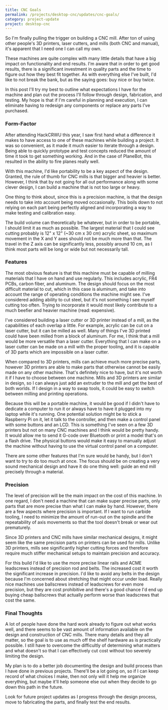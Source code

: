 ```yaml
---
title: CNC Goals
permalink: /projects/desktop-cnc/updates/cnc-goals/
category: project-update
project: desktop-cnc
---
```


So I'm finally pulling the trigger on building a CNC mill. After ton of using other people's 3D printers, laser cutters, and mills (both CNC and manual), it's apparent that I need one I can call my own.

These machines are quite complex with many little details that have a big impact on functionality and end results. I'm aware that in order to get good results, there is a significant investment in quality parts and the time to figure out how they best fit together. As with everything else I've built, I'd like to not break the bank, but as the saying goes: buy nice or buy twice.

In this post I'll try my best to outline what expectations I have for the machine and plan out the process I'll follow through design, fabrication, and testing. My hope is that if I'm careful in planning and execution, I can eliminate having to redesign any components or replace any parts I've purchased.


### Form-Factor

After attending HackCRWU this year, I saw first hand what a difference it makes to have access to one of these machines while building a project. It was so convenient, as it made it much easier to iterate through a design. Being able to quickly prototype and test concepts reduced the amount of time it took to get something working. And in the case of PlaneBot, this resulted in the ability to fire planes really well.

With this machine, I'd like portability to be a key aspect of the design. Granted, the rule of thumb for CNC mills is that bigger and heavier is better. However, I think that by not going for all out performance along with some clever design, I can build a machine that is not too large or heavy.

One thing to think about, since this is a precision machine, is that the design needs to take into account being moved occasionally. This boils down to not relying on each part being perfectly aligned and incorporating a way to make testing and calibration easy.

The build volume can theoretically be whatever, but in order to be portable, I should limit it as much as possible. The largest material that I could see cutting probably is 12" x 12" (~30 cm x 30 cm) acrylic sheet, so maximum movement in the X and Y axes should not be much more than that. The travel in the Z axis can be significantly less, possibly around 10 cm, as I think most parts will be long or wide but not necessarily tall.

### Features

The most obvious feature is that this machine must be capable of milling materials that I have on hand and use regularly. This includes acrylic, FR4 PCBs, carbon fiber, and aluminum. The design should focus on the most difficult material to cut, which in this case is aluminum, and take into account the range of operating conditions the machine might see. I've considered adding ability to cut steel, but it's not something I see myself cutting too often. Trying to incorporate it would most likely contribute to a much beefier and heavier machine (read: expensive).

I've considered building a laser cutter or 3D printer instead of a mill, as the capabilities of each overlap a little. For example, acrylic can be cut on a laser cutter, but it can be milled as well. Many of things I've 3D printed could have been milled from a block of aluminum. For me, I think that a mill would be more versatile than a laser cutter. Everything that I can make on a laser cutter can be made on a mill with the proper tooling, and it is capable of 3D parts which are impossible on a laser cutter.

When compared to 3D printers, mills can achieve much more precise parts, however 3D printers are able to make parts that otherwise cannot be easily made on any other machine. That's definitely nice to have, but it's not worth it if I have to choose between one machine. Mills and 3D printers are similar in design, so I can always just add an extruder to the mill and get the best of both worlds. If I design in a way to swap tools, it could be easy to switch between milling and printing operations.

Because this will be a portable machine, it would be good if I didn't have to dedicate a computer to run it or always have to have it plugged into my laptop while it's running. One potential solution might be to stick a Raspberry Pi on it, let it talk to the controller, and then make a control panel with some buttons and an LCD. This is something I've seen on a few 3D printers but not on many CNC machines and I think would be pretty handy. It would allow me to send it G-code over Bluetooth or print a model that's on a flash drive. The physical buttons would make it easy to manually adjust the machine without having to use the virtual control panel on a computer.

There are some other features that I'm sure would be handy, but I don't want to try to do too much at once. The focus should be on creating a very sound mechanical design and have it do one thing well: guide an end mill precisely through a material.


### Precision

The level of precision will be the main impact on the cost of this machine. In one regard, I don't need a machine that can make super precise parts, only parts that are more precise than what I can make by hand. However, there are a few aspects where precision is important. If I want to run carbide tooling, I need to minimize the amount of run-out on the spindle and the repeatability of axis movements so that the tool doesn't break or wear out prematurely.

Since 3D printers and CNC mills have similar mechanical designs, it might seem like the same precision parts on printers can be used for mills. Unlike 3D printers, mills see significantly higher cutting forces and therefore require much stiffer mechanical setups to maintain precision and accuracy.

For this build I'd like to use the more precise linear rails and ACME leadscrews instead of precision rod and belts. The increased cost it worth the significant increase in precision. I'd like to avoid any belts in the design because I'm concerned about stretching that might occur under load. Really nice machines use ballscrews instead of leadscrews for even more precision, but they are cost prohibitive and there's a good chance I'd end up buying cheap ballscrews that actually perform worse than leadscrews that cost the same.


### Final Thoughts

A lot of people have done the hard work already to figure out what works well, and there seems to be vast amount of information available on the design and construction of CNC mills. There many details and they all matter, so the goal is to use as much off the shelf hardware as is practically possible. I still have to overcome the difficultly of determining what matters and what doesn't so that I can effectively cut cost without too severely limiting the design.

My plan is to do a better job documenting the design and build process than I have done in previous projects. There'll be a lot going on, so if I can keep record of what choices I make, then not only will it help me organize everything, but maybe it'll help someone else out when they decide to go down this path in the future.

Look for future project updates as I progress through the design process, move to fabricating the parts, and finally test the end results.
